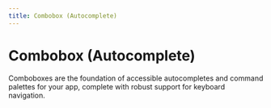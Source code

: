 ```yaml
---
title: Combobox (Autocomplete)
---
```


# Combobox (Autocomplete)


Comboboxes are the foundation of accessible autocompletes and command palettes for your app, complete with robust support for keyboard navigation.
